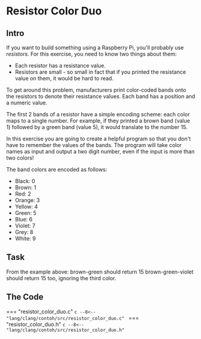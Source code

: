 # Resistor Color Duo

## Intro
If you want to build something using a Raspberry Pi, you'll probably use _resistors_.
For this exercise, you need to know two things about them:

* Each resistor has a resistance value.
* Resistors are small - so small in fact that if you printed the resistance value on them, it would be hard to read.

To get around this problem, manufacturers print color-coded bands onto the resistors to denote their resistance values.
Each band has a position and a numeric value.

The first 2 bands of a resistor have a simple encoding scheme: each color maps to a single number.
For example, if they printed a brown band (value 1) followed by a green band (value 5), it would translate to the number 15.

In this exercise you are going to create a helpful program so that you don't have to remember the values of the bands.
The program will take color names as input and output a two digit number, even if the input is more than two colors!

The band colors are encoded as follows:

- Black: 0
- Brown: 1
- Red: 2
- Orange: 3
- Yellow: 4
- Green: 5
- Blue: 6
- Violet: 7
- Grey: 8
- White: 9

## Task
From the example above:
brown-green should return 15
brown-green-violet should return 15 too, ignoring the third color.

## The Code

=== "resistor_color_duo.c"
    ```c
    --8<-- "lang/clang/contoh/src/resistor_color_duo.c"
    ```
=== "resistor_color_duo.h"
    ```c
    --8<-- "lang/clang/contoh/src/resistor_color_duo.h"
    ```